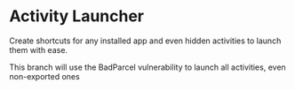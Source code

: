 Activity Launcher
=================

Create shortcuts for any installed app and even hidden activities to launch them with ease.

This branch will use the BadParcel vulnerability to launch all activities, even non-exported ones
